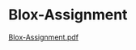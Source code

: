 # Blox-Assignment
[Blox-Assignment.pdf](https://github.com/user-attachments/files/18200889/Blox-Assignment.pdf)
